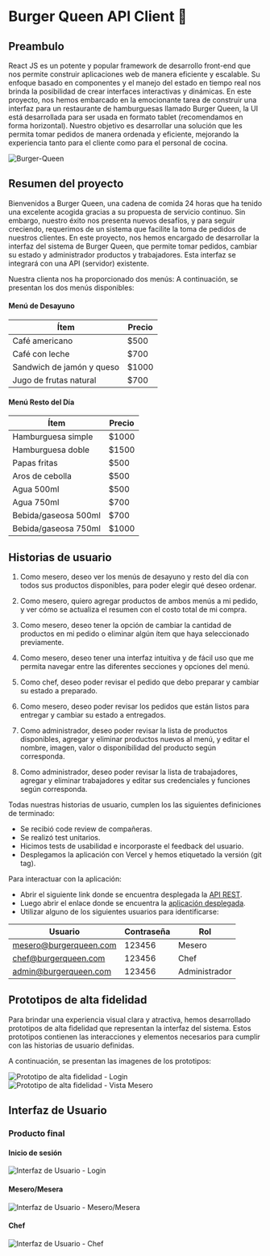 # Burger Queen API Client 👑

## Preambulo

React JS es un potente y popular framework de desarrollo front-end que nos permite construir aplicaciones web de manera eficiente y escalable. Su enfoque basado en componentes y el manejo del estado en tiempo real nos brinda la posibilidad de crear interfaces interactivas y dinámicas. En este proyecto, nos hemos embarcado en la emocionante tarea de construir una interfaz para un restaurante de hamburguesas llamado Burger Queen, la UI está desarrollada para ser usada en formato tablet (recomendamos en forma horizontal). Nuestro objetivo es desarrollar una solución que les permita tomar pedidos de manera ordenada y eficiente, mejorando la experiencia tanto para el cliente como para el personal de cocina.

![Burger-Queen](src/assets/img/BurgerQueen.png)

## Resumen del proyecto

Bienvenidos a Burger Queen, una cadena de comida 24 horas que ha tenido una excelente acogida gracias a su propuesta de servicio continuo. Sin embargo, nuestro éxito nos presenta nuevos desafíos, y para seguir creciendo, requerimos de un sistema que facilite la toma de pedidos de nuestros clientes. En este proyecto, nos hemos encargado de desarrollar la interfaz del sistema de Burger Queen, que permite tomar pedidos, cambiar su estado y administrador productos y trabajadores. Esta interfaz se integrará con una API (servidor) existente.

Nuestra clienta nos ha proporcionado dos menús: A continuación, se presentan los dos menús disponibles:

#### Menú de Desayuno

| Ítem                      | Precio|
|---------------------------|-------|
| Café americano            | $500  |
| Café con leche            | $700  |
| Sandwich de jamón y queso | $1000 |
| Jugo de frutas natural    | $700  |


#### Menú Resto del Día

| Ítem                     | Precio|
|--------------------------|-------|
| Hamburguesa simple       | $1000 |
| Hamburguesa doble        | $1500 |
| Papas fritas             | $500  |
| Aros de cebolla          | $500  |
| Agua 500ml               | $500  |
| Agua 750ml               | $700  |
| Bebida/gaseosa 500ml     | $700  |
| Bebida/gaseosa 750ml     | $1000 |

## Historias de usuario

1. Como mesero, deseo ver los menús de desayuno y resto del día con todos sus productos disponibles, para poder elegir qué deseo ordenar.

2. Como mesero, quiero agregar productos de ambos menús a mi pedido, y ver cómo se actualiza el resumen con el costo total de mi compra.

3. Como mesero, deseo tener la opción de cambiar la cantidad de productos en mi pedido o eliminar algún ítem que haya seleccionado previamente.

4. Como mesero, deseo tener una interfaz intuitiva y de fácil uso que me permita navegar entre las diferentes secciones y opciones del menú.

5. Como chef, deseo poder revisar el pedido que debo preparar y cambiar su estado a preparado.
6. Como mesero, deseo poder revisar los pedidos que están listos para entregar y cambiar su estado a entregados.
7. Como administrador, deseo poder revisar la lista de productos disponibles, agregar y eliminar productos nuevos al menú, y editar el nombre, imagen, valor o disponibilidad del producto según corresponda.
8. Como administrador, deseo poder revisar la lista de trabajadores, agregar y eliminar trabajadores y editar sus credenciales y funciones según corresponda.

Todas nuestras historias de usuario, cumplen los las siguientes definiciones de terminado:

- Se recibió code review de compañeras.
- Se realizó test unitarios.
- Hicimos tests de usabilidad e incorporaste el feedback del usuario.
- Desplegamos la aplicación con Vercel y hemos etiquetado la versión (git tag).

Para interactuar con la aplicación:
- Abrir el siguiente link donde se encuentra desplegada la [API REST](https://burgerqueen-apimock-andreypauli.onrender.com/). 
- Luego abrir el enlace donde se encuentra la [aplicación desplegada](https://dev-005-burger-queen-api-client-git-master-paulivega.vercel.app/
).
- Utilizar alguno de los siguientes usuarios para identificarse:

| Usuario                | Contraseña| Rol            |
|------------------------|-----------|----------------|
| mesero@burgerqueen.com |   123456  | Mesero         |
| chef@burgerqueen.com   |   123456  | Chef           |
| admin@burgerqueen.com  |   123456  | Administrador  |


## Prototipos de alta fidelidad

Para brindar una experiencia visual clara y atractiva, hemos desarrollado prototipos de alta fidelidad que representan la interfaz del sistema. Estos prototipos contienen las interacciones y elementos necesarios para cumplir con las historias de usuario definidas.

A continuación, se presentan las imagenes de los prototipos:

![Prototipo de alta fidelidad - Login](src/assets/img/PrototypeLogin.png)
![Prototipo de alta fidelidad - Vista Mesero](src/assets/img/PrototypeWaiter.png)

## Interfaz de Usuario

### Producto final

#### Inicio de sesión
![Interfaz de Usuario - Login](src/assets/img/loginBQ.png)

#### Mesero/Mesera
![Interfaz de Usuario - Mesero/Mesera](src/assets/img/waiterBQ.png)

#### Chef
![Interfaz de Usuario - Chef](src/assets/img/chefBQ.png)

